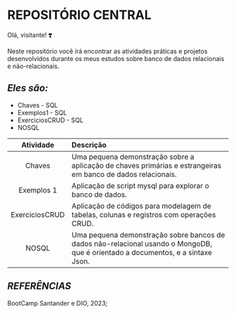 # **REPOSITÓRIO CENTRAL**

Olá, visitante! :heavy_heart_exclamation:

Neste repositório você irá encontrar as atividades práticas e projetos desenvolvidos durante os meus estudos sobre banco de dados relacionais e não-relacionais. 

## *Eles são:*

* Chaves - SQL
* Exemplos1 - SQL
* ExerciciosCRUD - SQL
* NOSQL

Atividade | Descrição
:---------: | :---------
Chaves  | Uma pequena demonstração sobre a aplicação de chaves primárias e estrangeiras em banco de dados relacionais.
Exemplos 1  | Aplicação de script mysql para explorar o banco de dados.
ExerciciosCRUD  | Aplicação de códigos para modelagem de tabelas, colunas e registros com operações CRUD.
NOSQL  | Uma pequena demonstração sobre bancos de dados não-relacional usando o MongoDB, que é orientado a documentos, e a sintaxe Json.



## *REFERÊNCIAS*

BootCamp Santander e DIO, 2023;